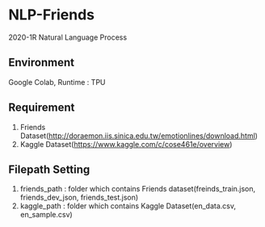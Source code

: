 # NLP-Friends
2020-1R Natural Language Process

## Environment 
Google Colab, Runtime : TPU

## Requirement 
1) Friends Dataset(http://doraemon.iis.sinica.edu.tw/emotionlines/download.html)<br>
2) Kaggle Dataset(https://www.kaggle.com/c/cose461e/overview)

## Filepath Setting 
1) friends_path : folder which contains Friends dataset(freinds_train.json, friends_dev_json, friends_test.json)
2) kaggle_path : folder which contains Kaggle Dataset(en_data.csv, en_sample.csv)

